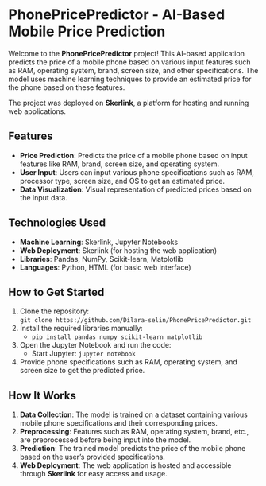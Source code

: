 # PhonePricePredictor - AI-Based Mobile Price Prediction

Welcome to the **PhonePricePredictor** project! This AI-based application predicts the price of a mobile phone based on various input features such as RAM, operating system, brand, screen size, and other specifications. The model uses machine learning techniques to provide an estimated price for the phone based on these features.

The project was deployed on **Skerlink**, a platform for hosting and running web applications.

## Features
- **Price Prediction**: Predicts the price of a mobile phone based on input features like RAM, brand, screen size, and operating system.
- **User Input**: Users can input various phone specifications such as RAM, processor type, screen size, and OS to get an estimated price.
- **Data Visualization**: Visual representation of predicted prices based on the input data.

## Technologies Used
- **Machine Learning**: Skerlink, Jupyter Notebooks
- **Web Deployment**: Skerlink (for hosting the web application)
- **Libraries**: Pandas, NumPy, Scikit-learn, Matplotlib
- **Languages**: Python, HTML (for basic web interface)

## How to Get Started
1. Clone the repository:  
    `git clone https://github.com/Dilara-selin/PhonePricePredictor.git`
2. Install the required libraries manually:
    - `pip install pandas numpy scikit-learn matplotlib`
3. Open the Jupyter Notebook and run the code:
    - Start Jupyter: `jupyter notebook`
4. Provide phone specifications such as RAM, operating system, and screen size to get the predicted price.

## How It Works
1. **Data Collection**: The model is trained on a dataset containing various mobile phone specifications and their corresponding prices.
2. **Preprocessing**: Features such as RAM, operating system, brand, etc., are preprocessed before being input into the model.
3. **Prediction**: The trained model predicts the price of the mobile phone based on the user’s provided specifications.
4. **Web Deployment**: The web application is hosted and accessible through **Skerlink** for easy access and usage.
